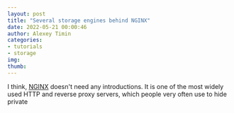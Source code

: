 ```yaml
---
layout: post 
title: "Several storage engines behind NGINX"
date: 2022-05-21 00:00:46 
author: Alexey Timin 
categories:
- tutorials
- storage
img:
thumb:
---
```


I think, [NGINX][1] doesn't need any introductions. It is one of the most widely used HTTP and reverse proxy servers,
which people very often use to hide private 



[1]:https://www.nginx.com/
